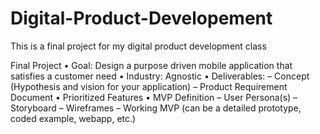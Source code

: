 # Digital-Product-Developement
This is a final project for my digital product development class

Final Project
• Goal: Design a purpose driven mobile application that satisfies a customer need
• Industry: Agnostic
• Deliverables:
– Concept (Hypothesis and vision for your application)
– Product Requirement Document
• Prioritized Features
• MVP Definition
– User Persona(s)
– Storyboard
– Wireframes
– Working MVP (can be a detailed prototype, coded example, webapp, etc.)
